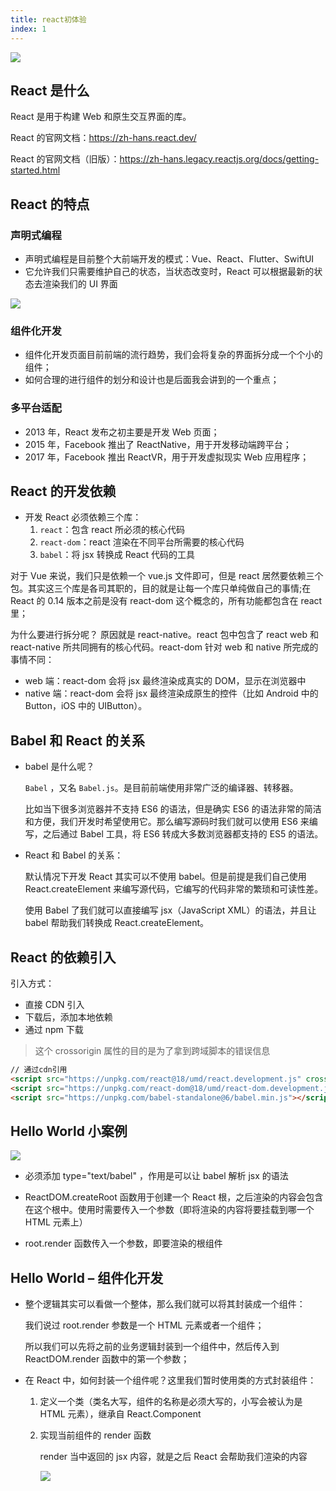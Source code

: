 ```yaml
---
title: react初体验
index: 1
---
```


![](https://model.kisssssssss.space/https://raw.githubusercontent.com/kisssssssss/IMG/main/docs/WEB/react/Snipaste_1.png)

## React 是什么

React 是用于构建 Web 和原生交互界面的库。

React 的官网文档：https://zh-hans.react.dev/

React 的官网文档（旧版）：https://zh-hans.legacy.reactjs.org/docs/getting-started.html

## React 的特点

### 声明式编程

- 声明式编程是目前整个大前端开发的模式：Vue、React、Flutter、SwiftUI
- 它允许我们只需要维护自己的状态，当状态改变时，React 可以根据最新的状态去渲染我们的 UI 界面

![](https://model.kisssssssss.space/https://raw.githubusercontent.com/kisssssssss/IMG/main/docs/WEB/react/Snipaste_2.png)

### 组件化开发

- 组件化开发页面目前前端的流行趋势，我们会将复杂的界面拆分成一个个小的组件；
- 如何合理的进行组件的划分和设计也是后面我会讲到的一个重点；

### 多平台适配

- 2013 年，React 发布之初主要是开发 Web 页面；
- 2015 年，Facebook 推出了 ReactNative，用于开发移动端跨平台；
- 2017 年，Facebook 推出 ReactVR，用于开发虚拟现实 Web 应用程序；

## React 的开发依赖

- 开发 React 必须依赖三个库：
  1. `react`：包含 react 所必须的核心代码
  2. `react-dom`：react 渲染在不同平台所需要的核心代码
  3. `babel`：将 jsx 转换成 React 代码的工具

对于 Vue 来说，我们只是依赖一个 vue.js 文件即可，但是 react 居然要依赖三个包。其实这三个库是各司其职的，目的就是让每一个库只单纯做自己的事情;在 React 的 0.14 版本之前是没有 react-dom 这个概念的，所有功能都包含在 react 里；

为什么要进行拆分呢？
原因就是 react-native。react 包中包含了 react web 和 react-native 所共同拥有的核心代码。react-dom 针对 web 和 native 所完成的事情不同：

- web 端：react-dom 会将 jsx 最终渲染成真实的 DOM，显示在浏览器中
- native 端：react-dom 会将 jsx 最终渲染成原生的控件（比如 Android 中的 Button，iOS 中的 UIButton）。

## Babel 和 React 的关系

- babel 是什么呢？

  `Babel` ，又名 `Babel.js`。是目前前端使用非常广泛的编译器、转移器。

  比如当下很多浏览器并不支持 ES6 的语法，但是确实 ES6 的语法非常的简洁和方便，我们开发时希望使用它。那么编写源码时我们就可以使用 ES6 来编写，之后通过 Babel 工具，将 ES6 转成大多数浏览器都支持的 ES5 的语法。

- React 和 Babel 的关系：

  默认情况下开发 React 其实可以不使用 babel。但是前提是我们自己使用 React.createElement 来编写源代码，它编写的代码非常的繁琐和可读性差。

  使用 Babel 了我们就可以直接编写 jsx（JavaScript XML）的语法，并且让 babel 帮助我们转换成 React.createElement。

## React 的依赖引入

引入方式：

- 直接 CDN 引入
- 下载后，添加本地依赖
- 通过 npm 下载

> 这个 crossorigin 属性的目的是为了拿到跨域脚本的错误信息

``` html
// 通过cdn引用
<script src="https://unpkg.com/react@18/umd/react.development.js" crossorigin></script>
<script src="https://unpkg.com/react-dom@18/umd/react-dom.development.js" crossorigin></script>
<script src="https://unpkg.com/babel-standalone@6/babel.min.js"></script>
```

## Hello World 小案例

![](../../../../images/WEB/react/Snipaste_3.png)

- 必须添加 type="text/babel" ，作用是可以让 babel 解析 jsx 的语法

- ReactDOM.createRoot 函数用于创建一个 React 根，之后渲染的内容会包含在这个根中。使用时需要传入一个参数（即将渲染的内容将要挂载到哪一个 HTML 元素上）

- root.render 函数传入一个参数，即要渲染的根组件

## Hello World – 组件化开发

- 整个逻辑其实可以看做一个整体，那么我们就可以将其封装成一个组件：

  我们说过 root.render 参数是一个 HTML 元素或者一个组件；

  所以我们可以先将之前的业务逻辑封装到一个组件中，然后传入到 ReactDOM.render 函数中的第一个参数；

- 在 React 中，如何封装一个组件呢？这里我们暂时使用类的方式封装组件：

  1. 定义一个类（类名大写，组件的名称是必须大写的，小写会被认为是 HTML 元素），继承自 React.Component
  2. 实现当前组件的 render 函数

     render 当中返回的 jsx 内容，就是之后 React 会帮助我们渲染的内容

     ![](../../../../images/WEB/react/Snipaste_4.png)
